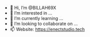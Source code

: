 - 👋 Hi, I’m @BILLAH69X
- 👀 I’m interested in ...
- 🌱 I’m currently learning ...
- 💞️ I’m looking to collaborate on ...
- 📫 Website: https://enectstudio.tech

<!---
BILLAH69Xx/BILLAH69Xx is a ✨ special ✨ repository because its `README.md` (this file) appears on your GitHub profile.
You can click the Preview link to take a look at your changes.
--->
